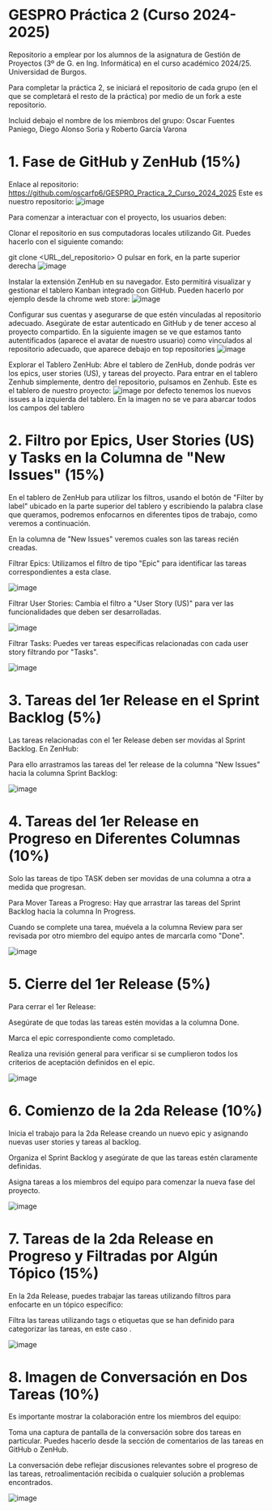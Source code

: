 # GESPRO Práctica 2 (Curso 2024-2025)
Repositorio a emplear por los alumnos de la asignatura de Gestión de Proyectos (3º de G. en Ing. Informática) en el curso académico 2024/25. Universidad de Burgos.

Para completar la práctica 2, se iniciará el repositorio de cada grupo (en el que se completará el resto de la práctica) por medio de un fork a este repositorio.

Incluid debajo el nombre de los miembros del grupo: Oscar Fuentes Paniego, Diego Alonso Soria y Roberto García Varona

# 1. Fase de GitHub y ZenHub (15%)
Enlace al repositorio:
https://github.com/oscarfp6/GESPRO_Practica_2_Curso_2024_2025
Este es nuestro repositorio:
![image](https://github.com/user-attachments/assets/a0c8da1b-10d7-45be-a75f-88604889e9d6)


Para comenzar a interactuar con el proyecto, los usuarios deben:

Clonar el repositorio en sus computadoras locales utilizando Git. Puedes hacerlo con el siguiente comando:

git clone <URL_del_repositorio>
O pulsar en fork, en la parte superior derecha
![image](https://github.com/user-attachments/assets/fbe95e47-8be2-434a-a9e6-37e8b853c48a)


Instalar la extensión ZenHub en su navegador. Esto permitirá visualizar y gestionar el tablero Kanban integrado con GitHub. Pueden hacerlo por ejemplo desde la
chrome web store:
![image](https://github.com/user-attachments/assets/2eeafb59-e542-49bf-9a31-d7a6c7a9d53c)



Configurar sus cuentas y asegurarse de que estén vinculadas al repositorio adecuado. Asegúrate de estar autenticado en GitHub y de tener acceso al proyecto compartido.
En la siguiente imagen se ve que estamos tanto autentificados (aparece el avatar de nuestro usuario) como vinculados al repositorio adecuado, que aparece debajo en top repositories
![image](https://github.com/user-attachments/assets/7bacd88c-a71c-45d8-b7a5-8bcf3a6b2e16)


Explorar el Tablero ZenHub: Abre el tablero de ZenHub, donde podrás ver los epics, user stories (US), y tareas del proyecto.
Para entrar en el tablero Zenhub simplemente, dentro del repositorio, pulsamos en Zenhub.
Este es el tablero de nuestro proyecto:
![image](https://github.com/user-attachments/assets/0840aa90-2ea9-4c1b-99ee-878d09fc837d)
por defecto tenemos los nuevos issues a la izquierda del tablero. En la imagen no se ve para abarcar todos los campos del tablero


# 2. Filtro por Epics, User Stories (US) y Tasks en la Columna de "New Issues" (15%)
En el tablero de ZenHub para utilizar los filtros, usando el botón de "Filter by label" ubicado en la parte superior del tablero y escribiendo la palabra clase que queramos, podremos enfocarnos en diferentes tipos de trabajo, como veremos a continuación. 

En la columna de "New Issues" veremos cuales son las tareas recién creadas.

Filtrar Epics: Utilizamos el filtro de tipo "Epic" para identificar las tareas correspondientes a esta clase.

![image](https://github.com/user-attachments/assets/ea6f9883-aebb-4768-a804-301d83a977f3)

Filtrar User Stories: Cambia el filtro a "User Story (US)" para ver las funcionalidades que deben ser desarrolladas.

![image](https://github.com/user-attachments/assets/5d678d8c-8f89-4956-b8a8-3585efd2606d)

Filtrar Tasks: Puedes ver tareas específicas relacionadas con cada user story filtrando por "Tasks".

![image](https://github.com/user-attachments/assets/4bf21c27-0374-46a4-b250-44b981cf5ac0)


# 3. Tareas del 1er Release en el Sprint Backlog (5%)

Las tareas relacionadas con el 1er Release deben ser movidas al Sprint Backlog. En ZenHub:

Para ello arrastramos las tareas del 1er release de la columna "New Issues" hacia la columna Sprint Backlog:


![image](https://github.com/user-attachments/assets/af6242c3-af59-4215-9996-6287e5a9459f)


# 4. Tareas del 1er Release en Progreso en Diferentes Columnas (10%)

Solo las tareas de tipo TASK deben ser movidas de una columna a otra a medida que progresan.

Para Mover Tareas a Progreso: Hay que arrastrar las tareas del Sprint Backlog hacia la columna In Progress.

Cuando se complete una tarea, muévela a la columna Review para ser revisada por otro miembro del equipo antes de marcarla como "Done".

![image](https://github.com/user-attachments/assets/a883d8f7-a1cf-4abc-94b1-d5edbc361345)


# 5. Cierre del 1er Release (5%)

Para cerrar el 1er Release:

Asegúrate de que todas las tareas estén movidas a la columna Done.

Marca el epic correspondiente como completado.

Realiza una revisión general para verificar si se cumplieron todos los criterios de aceptación definidos en el epic.

![image](https://github.com/user-attachments/assets/ca810a47-0fdb-40e9-ba56-cdb710d9dd6b)


# 6. Comienzo de la 2da Release (10%)

Inicia el trabajo para la 2da Release creando un nuevo epic y asignando nuevas user stories y tareas al backlog.

Organiza el Sprint Backlog y asegúrate de que las tareas estén claramente definidas.

Asigna tareas a los miembros del equipo para comenzar la nueva fase del proyecto.

![image](https://github.com/user-attachments/assets/35731d33-282e-4837-828f-4a3ac04b605f)


# 7. Tareas de la 2da Release en Progreso y Filtradas por Algún Tópico (15%)

En la 2da Release, puedes trabajar las tareas utilizando filtros para enfocarte en un tópico específico:

Filtra las tareas utilizando tags o etiquetas que se han definido para categorizar las tareas, en este caso .


![image](https://github.com/user-attachments/assets/92e9092d-ae21-4e06-8bf1-dbd7cb4a1271)


# 8. Imagen de Conversación en Dos Tareas (10%)

Es importante mostrar la colaboración entre los miembros del equipo:

Toma una captura de pantalla de la conversación sobre dos tareas en particular. Puedes hacerlo desde la sección de comentarios de las tareas en GitHub o ZenHub.

La conversación debe reflejar discusiones relevantes sobre el progreso de las tareas, retroalimentación recibida o cualquier solución a problemas encontrados.

![image](https://github.com/user-attachments/assets/25e68c9e-5ed1-4b5d-aae5-52815648422c)

